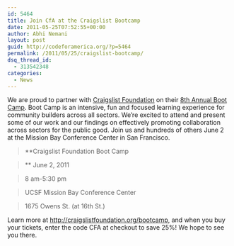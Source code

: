 ```yaml
---
id: 5464
title: Join CfA at the Craigslist Bootcamp
date: 2011-05-25T07:52:55+00:00
author: Abhi Nemani
layout: post
guid: http://codeforamerica.org/?p=5464
permalink: /2011/05/25/craigslist-bootcamp/
dsq_thread_id:
  - 313542348
categories:
  - News
---
```

We are proud to partner with [Craigslist Foundation](http://craigslistfoundation.org) on their [8th Annual Boot Camp](http://craigslistfoundation.org/bootcamp). Boot Camp is an intensive, fun and focused learning experience for community builders across all sectors. We&#8217;re excited to attend and present some of our work and our findings on effectively promoting collaboration across sectors for the public good. Join us and hundreds of others June 2 at the Mission Bay Conference Center in San Francisco. 

> **Craigslist Foundation Boot Camp
  
>** June 2, 2011
  
> 8 am-5:30 pm
  
> UCSF Mission Bay Conference Center
  
> 1675 Owens St. (at 16th St.)

Learn more at <http://craigslistfoundation.org/bootcamp>, and when you buy your tickets, enter the code CFA at checkout to save 25%! We hope to see you there.